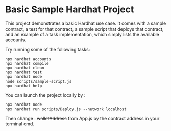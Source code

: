 # Basic Sample Hardhat Project

This project demonstrates a basic Hardhat use case. It comes with a sample contract, a test for that contract, a sample script that deploys that contract, and an example of a task implementation, which simply lists the available accounts.

Try running some of the following tasks:

```shell
npx hardhat accounts
npx hardhat compile
npx hardhat clean
npx hardhat test
npx hardhat node
node scripts/sample-script.js
npx hardhat help
```

You can launch the project locally by :
```shell
npx hardhat node
npx hardhat run scripts/Deploy.js --network localhost
```
Then change :
<s>walletAddress</s> from App.js by the contract address in your terminal cmd.

